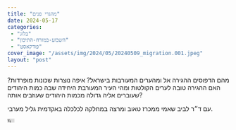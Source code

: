 ```yaml
---
title: "מהגרי פנים"
date: 2024-05-17
categories: 
 - "בלוג"
 - "השבוע-במזרח-התיכון"
 - "פודקאסט"
cover_image: "/assets/img/2024/05/20240509_migration.001.jpeg"
layout: "post"
---
```


מהם הדפוסים ההגירה אל ומהערים המעורבות בישראל? איפה נוצרות שכונות מופרדות? האם ההגירה טובה לערים הקולטות ומהי העיר המעורבת היחידה שבה כמות היהודים שעוברים אליה גדולה מכמות היהודים שעוזבים אותה?

עם ד״ר לביב שאמי ממכרז טאוב ומרצה במחלקה לכלכלה באקדמית גליל מערבי.

<iframe width="16" height="9" src="https://www.youtube.com/embed/WEEY-snVFaQ" frameborder="0" allow="accelerometer; autoplay; clipboard-write; encrypted-media; gyroscope; picture-in-picture; web-share" referrerpolicy="strict-origin-when-cross-origin" allowfullscreen></iframe>

